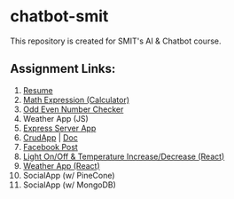 # chatbot-smit
This repository is created for SMIT's AI & Chatbot course.

## Assignment Links:
1. [Resume](https://ahmedhamza.pk/)
2. [Math Expression (Calculator)](https://ahmedhamzaarif.github.io/chatbot-smit/Calculator/)
3. [Odd Even Number Checker](https://ahmedhamzaarif.github.io/chatbot-smit/odd-even/)
4. Weather App (JS)
5. [Express Server App](https://express-app-392605.ts.r.appspot.com/)
6. [CrudApp](https://crudapp-smit.uc.r.appspot.com/) | [Doc](https://documenter.getpostman.com/view/28611112/2s9XxwxZpz)
7. [Facebook Post](https://react-app-f7830.web.app/)
8. [Light On/Off & Temperature Increase/Decrease (React)](https://chatbot-smit.vercel.app/)
9. [Weather App (React)](https://weather.ahmedhamza.pk)
10. SocialApp (w/ PineCone)
11. SocialApp (w/ MongoDB)
